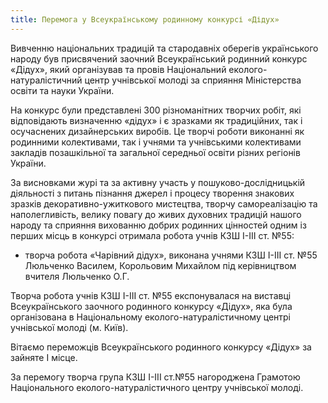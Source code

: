 ```yaml
---
title: Перемога у Всеукраїнському родинному конкурсі «Дідух»
---
```


Вивченню національних традицій та стародавніх оберегів українського народу був присвячений заочний Всеукраїнський родинний конкурс «Дідух», який організував та провів Національний еколого-натуралістичний центр учнівської молоді за сприяння Міністерства освіти та науки України.

На конкурс були представлені 300 різноманітних творчих робіт, які відповідають визначенню «дідух» і є зразками як традиційних, так і осучаснених дизайнерських виробів. Це творчі роботи виконанні як родинними колективами, так і учнями та учнівськими колективами закладів позашкільної та загальної середньої освіти різних регіонів України.

За висновками журі та за активну участь у пошуково-дослідницькій діяльності з питань пізнання джерел і процесу творення знакових зразків декоративно-ужиткового мистецтва, творчу самореалізацію та наполегливість, велику повагу до живих духовних традицій нашого народу та сприяння вихованню добрих родинних цінностей одним із перших місць в конкурсі отримала робота учнів КЗШ І-ІІІ ст. №55:

- творча робота «Чарівний дідух», виконана учнями КЗШ І-ІІІ ст. №55 Люльченко Василем, Корольовим Михайлом під керівництвом вчителя Люльченко О.Г.

Творча робота учнів КЗШ І-ІІІ ст. №55 експонувалася на виставці Всеукраїнського заочного родинного конкурсу «Дідух», яка була організована в Національному еколого-натуралістичному центрі учнівської молоді (м. Київ).

Вітаємо переможців Всеукраїнського родинного конкурсу «Дідух» за зайняте І місце.

За перемогу творча група КЗШ І-ІІІ ст.№55 нагороджена Грамотою Національного еколого-натуралістичного центру учнівської молоді.

<slideshow id="_/72157691614395371" />
